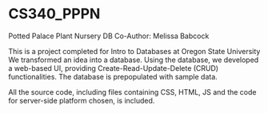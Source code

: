 # CS340_PPPN
Potted Palace Plant Nursery DB
Co-Author: Melissa Babcock

This is a project completed for Intro to Databases at Oregon State University
We transformed an idea into a database. Using the database, we developed a web-based UI, providing Create-Read-Update-Delete (CRUD) functionalities. 
The database is prepopulated with sample data.

All the source code, including files containing CSS, HTML, JS and the code for server-side platform chosen, is included. 
